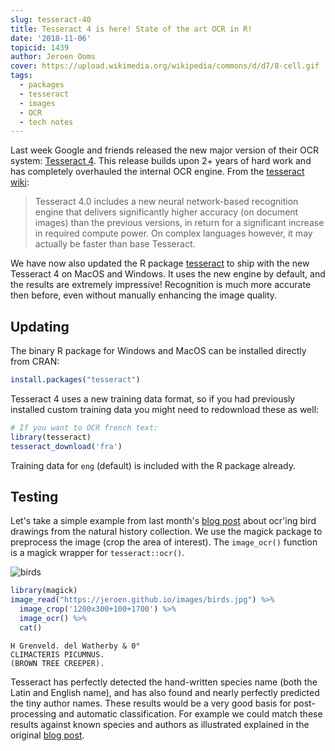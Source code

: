 ```yaml
---
slug: tesseract-40
title: Tesseract 4 is here! State of the art OCR in R!
date: '2018-11-06'
topicid: 1439
author: Jeroen Ooms
cover: https://upload.wikimedia.org/wikipedia/commons/d/d7/8-cell.gif
tags:
  - packages
  - tesseract
  - images
  - OCR
  - tech notes
---
```


Last week Google and friends released the new major version of their OCR system: [Tesseract 4](https://github.com/tesseract-ocr/tesseract/releases). This release builds upon 2+ years of hard work and has completely overhauled the internal OCR engine. From the [tesseract wiki](https://github.com/tesseract-ocr/tesseract/wiki/TrainingTesseract-4.00):

> Tesseract 4.0 includes a new neural network-based recognition engine that delivers significantly higher accuracy (on document images) than the previous versions, in return for a significant increase in required compute power. On complex languages however, it may actually be faster than base Tesseract.

We have now also updated the R package [tesseract](https://cloud.r-project.org/web/packages/tesseract/index.html) to ship with the new Tesseract 4 on MacOS and Windows. It uses the new engine by default, and the results are extremely impressive! Recognition is much more accurate then before, even without manually enhancing the image quality.

## Updating

The binary R package for Windows and MacOS can be installed directly from CRAN:

```r
install.packages("tesseract")
```

Tesseract 4 uses a new training data format, so if you had previously installed custom training data you might need to redownload these as well:

```r
# If you want to OCR french text:
library(tesseract)
tesseract_download('fra')
```

Training data for `eng` (default) is included with the R package already.

## Testing

Let's take a simple example from last month's [blog post](/blog/2018/08/28/birds-ocr/) about ocr'ing bird drawings from the natural history collection. We use the magick package to preprocess the image (crop the area of interest). The `image_ocr()` function is a magick wrapper for `tesseract::ocr()`.

![birds](https://jeroen.github.io/images/birds.jpg)


```r
library(magick)
image_read("https://jeroen.github.io/images/birds.jpg") %>%
  image_crop('1200x300+100+1700') %>%
  image_ocr() %>%
  cat()
```

```
H Grenveld. del Watherby & 0°
CLIMACTERIS PICUMNUS.
(BROWN TREE CREEPER).
```


Tesseract has perfectly detected the hand-written species name (both the Latin and English name), and has also found and nearly perfectly predicted the tiny author names. These results would be a very good basis for post-processing and automatic classification. For example we could match these results against known species and authors as illustrated explained in the original [blog post](/blog/2018/08/28/birds-ocr/).

